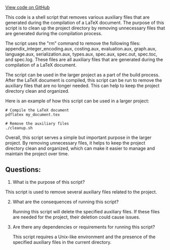 [View code on GitHub](sigmastate-interpreterhttps://github.com/ScorexFoundation/sigmastate-interpreter/docs/spec/cleanout.sh)

This code is a shell script that removes various auxiliary files that are generated during the compilation of a LaTeX document. The purpose of this script is to clean up the project directory by removing unnecessary files that are generated during the compilation process.

The script uses the "rm" command to remove the following files: appendix_integer_encoding.aux, costing.aux, evaluation.aux, graph.aux, language.aux, serialization.aux, types.aux, spec.aux, spec.out, spec.toc, and spec.log. These files are all auxiliary files that are generated during the compilation of a LaTeX document.

The script can be used in the larger project as a part of the build process. After the LaTeX document is compiled, this script can be run to remove the auxiliary files that are no longer needed. This can help to keep the project directory clean and organized.

Here is an example of how this script can be used in a larger project:

```
# Compile the LaTeX document
pdflatex my_document.tex

# Remove the auxiliary files
./cleanup.sh
```

Overall, this script serves a simple but important purpose in the larger project. By removing unnecessary files, it helps to keep the project directory clean and organized, which can make it easier to manage and maintain the project over time.
## Questions: 
 1. What is the purpose of this script?
   
   This script is used to remove several auxiliary files related to the project.

2. What are the consequences of running this script?
   
   Running this script will delete the specified auxiliary files. If these files are needed for the project, their deletion could cause issues.

3. Are there any dependencies or requirements for running this script?
   
   This script requires a Unix-like environment and the presence of the specified auxiliary files in the current directory.